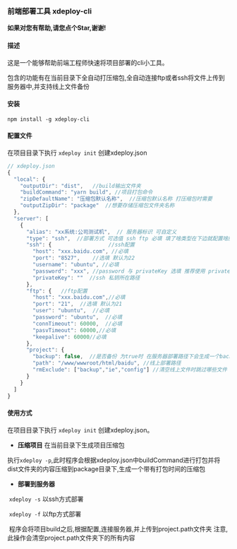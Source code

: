 ### 前端部署工具 xdeploy-cli
**如果对您有帮助,请您点个Star,谢谢!**

#### 描述

这是一个能够帮助前端工程师快速将项目部署的cli小工具。

包含的功能有在当前目录下全自动打压缩包,全自动连接ftp或者ssh将文件上传到服务器中,并支持线上文件备份

#### 安装

```shell
npm install -g xdeploy-cli
```

#### 配置文件

在项目目录下执行 ```xdeploy init``` 创建xdeploy.json

```javascript
// xdeploy.json
{
  "local": {
    "outputDir": "dist",   //build输出文件夹
    "buildCommand": "yarn build", //项目打包命令
    "zipDefaultName": "压缩包默认名称",  //压缩包默认名称 打压缩包时需要
    "outputZipDir": "package"  //想要存储压缩包文件夹名称
  },
  "server": [
    {
      "alias": "xx系统:公司测试机",  // 服务器标识 可自定义 
      "type": "ssh",  //部署方式 可选值 ssh ftp 必填 填了啥类型在下边就配置啥服务器
      "ssh": {					//ssh配置
        "host": "xxx.baidu.com", //必填
        "port": "8527",    //选填 默认为22
        "username": "ubuntu", //必填
        "password": "xxx", //password 与 privateKey 选填 推荐使用 privateKey
        "privateKey": ""  //ssh 私钥所在路径
      },
      "ftp": {   //ftp配置
        "host": "xxx.baidu.com",//必填
        "port": "21",  //选填 默认为21
        "user": "ubuntu",  //必填
        "password": "ubuntu",  //必填
        "connTimeout": 60000,  //必填
        "pasvTimeout": 60000,//必填
        "keepalive": 60000//必填
      },
      "project": {
        "backup": false,  //是否备份 为true时 在服务器部署路径下会生成一个backup文件夹.并将原文件压缩 仅针对ssh
        "path": "/www/wwwroot/html/baidu", //线上部署路径 
        "rmExclude": ["backup","ie","config"] //清空线上文件时跳过哪些文件 仅针对ssh
      }
    }
  ]
}

```



#### 使用方式

在项目目录下执行 ```xdeploy init``` 创建xdeploy.json。

+ **压缩项目** 在当前目录下生成项目压缩包

​	执行```xdeploy -p```,此时程序会根据xdeploy.json中buildCommand进行打包并将dist文件夹的内容压缩到package目录下,生成一个带有打包时间的压缩包

+ **部署到服务器**

​	``xdeploy -s`` 以ssh方式部署 

​	```xdeploy -f``` 以ftp方式部署 

​	程序会将项目build之后,根据配置,连接服务器,并上传到project.path文件夹 注意,此操作会清空project.path文件夹下的所有内容





